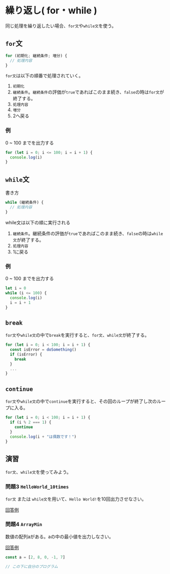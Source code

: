 ---
---

# 繰り返し( for・while )

同じ処理を繰り返したい場合、`for文`や`while文`を使う。

## `for`文

```javascript
for (初期化; 継続条件; 増分) {
  // 処理内容
}
```
`for文`は以下の順番で処理されていく。

1. `初期化`
2. `継続条件`。`継続条件`の評価が`true`であればこのまま続き、`false`の時は`for文`が終了する。 
4. `処理内容`
5. `増分`
6. 2へ戻る

### 例

0 ~ 100 までを出力する

```javascript
for (let i = 0; i <= 100; i = i + 1) {
  console.log(i)
}
```

## `while`文

書き方
```javascript
while (継続条件) {
  // 処理内容
}
```

while文は以下の順に実行される

1. `継続条件`。継続条件の評価が`true`であればこのまま続き、`false`の時は`while文`が終了する。
2. `処理内容`
3. 1に戻る

### 例

0 ~ 100 までを出力する

```javascript
let i = 0
while (i <= 100) {
  console.log(i)
  i = i + 1
}
```

## `break`

`for文`や`while文`の中で`break`を実行すると、`for文`、`while文`が終了する。

```javascript
for (let i = 0; i < 100; i = i + 1) {
  const isError = doSomething()
  if (isError) {
    break
  }
  ...
}
```

## `continue`

`for文`や`while文`の中で`continue`を実行すると、その回のループが終了し次のループに入る。

```javascript
for (let i = 0; i < 100; i = i + 1) {
  if (i % 2 === 1) {
    continue
  }
  console.log(i + "は偶数です！")
}
```

## 演習

`for文`、`while文`を使ってみよう。

### 問題3 `HelloWorld_10times`

`for文` または `while文`を用いて、`Hello World!`を10回出力させなさい。

[回答例](https://github.com/eraser5th/AizuHack-Web/blob/master/lec1/ex03_HelloWorld_10times/HelloWorld_10times.js)

### 問題4 `ArrayMin`

数値の配列aがある。aの中の最小値を出力しなさい。

[回答例](https://github.com/eraser5th/AizuHack-Web/tree/master/lec1/ex04_ArrayMin/ArrayMin.js)

```javascript
const a = [2, 8, 0, -1, 7]

// この下に自分のプログラム
```
